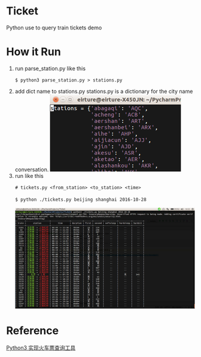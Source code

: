 # Ticket
Python use to query train tickets demo

# How it Run
1. run parse_station.py like this
    ```
    $ python3 parse_station.py > stations.py
    ```
2. add dict name to stations.py
    stations.py is a dictionary for the city name conversation.
   ![stations_dict](res/2016-10-27_16-44-46.png)
3. run like this
    ```
    # tickets.py <from_station> <to_station> <time>

    $ python ./tickets.py beijing shanghai 2016-10-28
    ```
    ![](res/2016-10-27_16-53-00.png)
  
# Reference
[Python3 实现火车票查询工具](https://www.shiyanlou.com/courses/623/labs/2072/document)
